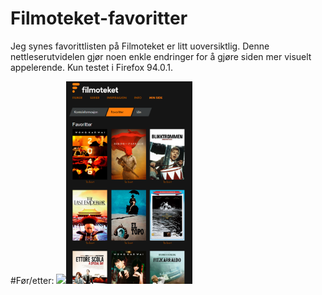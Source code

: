 # Filmoteket-favoritter
Jeg synes favorittlisten på Filmoteket er litt uoversiktlig. Denne nettleserutvidelen gjør noen enkle endringer for å gjøre siden mer visuelt appelerende.
Kun testet i Firefox 94.0.1.

#Før/etter:
<img src="bilder/før.png" width="40%"/><img src="bilder/etter.png" width="40%"/>
